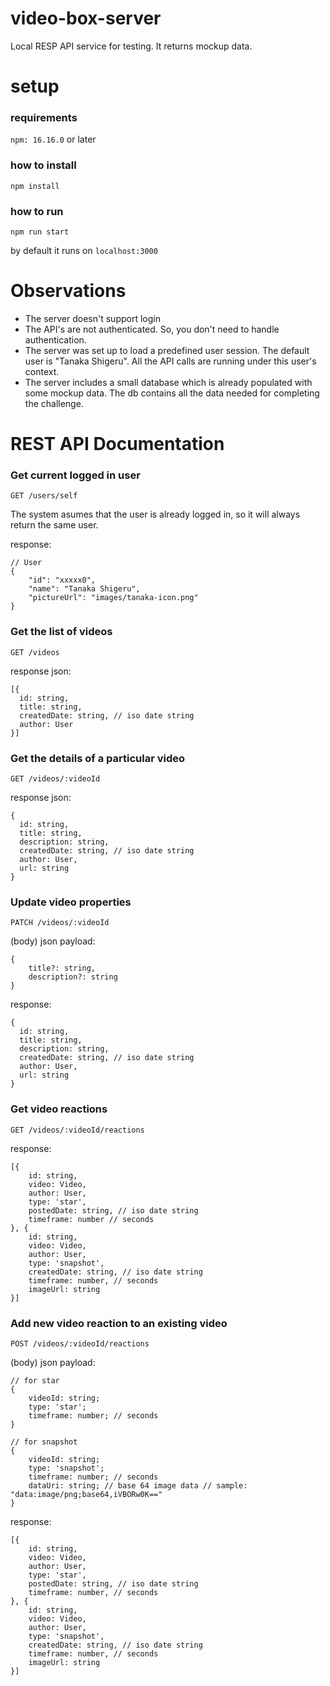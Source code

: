 # video-box-server

Local RESP API service for testing. It returns mockup data.

# setup

### requirements

```npm: 16.16.0``` or later

### how to install

```npm install```

### how to run

```npm run start```


by default it runs on ```localhost:3000```

# Observations

- The server doesn't support login
- The API's are not authenticated. So, you don't need to handle authentication.
- The server was set up to load a predefined user session. The default user is "Tanaka Shigeru". All the API calls are running under this user's context.
- The server includes a small database which is already populated with some mockup data. The db contains all the data needed for completing the challenge.


# REST API Documentation

### Get current logged in user
```GET /users/self```

The system asumes that the user is already logged in, so it will always return the same user.

response:
```
// User
{
    "id": "xxxxx0",
    "name": "Tanaka Shigeru",
    "pictureUrl": "images/tanaka-icon.png"
}
```

### Get the list of videos
```GET /videos```

response json:
```
[{
  id: string,
  title: string,
  createdDate: string, // iso date string
  author: User
}]
```

### Get the details of a particular video
```GET /videos/:videoId```

response json:
```
{
  id: string,
  title: string,
  description: string,
  createdDate: string, // iso date string
  author: User,
  url: string
}
```

### Update video properties
```PATCH /videos/:videoId```

(body) json payload:
```
{
    title?: string,
    description?: string
}
```

response:
```
{
  id: string,
  title: string,
  description: string,
  createdDate: string, // iso date string
  author: User,
  url: string
}
```

### Get video reactions
``` GET /videos/:videoId/reactions ```

response:
```
[{
    id: string,
    video: Video,
    author: User,
    type: 'star',
    postedDate: string, // iso date string
    timeframe: number // seconds
}, {
    id: string,
    video: Video,
    author: User,
    type: 'snapshot',
    createdDate: string, // iso date string
    timeframe: number, // seconds
    imageUrl: string
}]
```

### Add new video reaction to an existing video
``` POST /videos/:videoId/reactions ```

(body) json payload:
```
// for star
{
    videoId: string;
    type: 'star';
    timeframe: number; // seconds
}
```

```
// for snapshot
{
    videoId: string;
    type: 'snapshot';
    timeframe: number; // seconds
    dataUri: string; // base 64 image data // sample: "data:image/png;base64,iVBORw0K=="
}
```

response:
```
[{
    id: string,
    video: Video,
    author: User,
    type: 'star',
    postedDate: string, // iso date string
    timeframe: number, // seconds
}, {
    id: string,
    video: Video,
    author: User,
    type: 'snapshot',
    createdDate: string, // iso date string
    timeframe: number, // seconds
    imageUrl: string
}]
